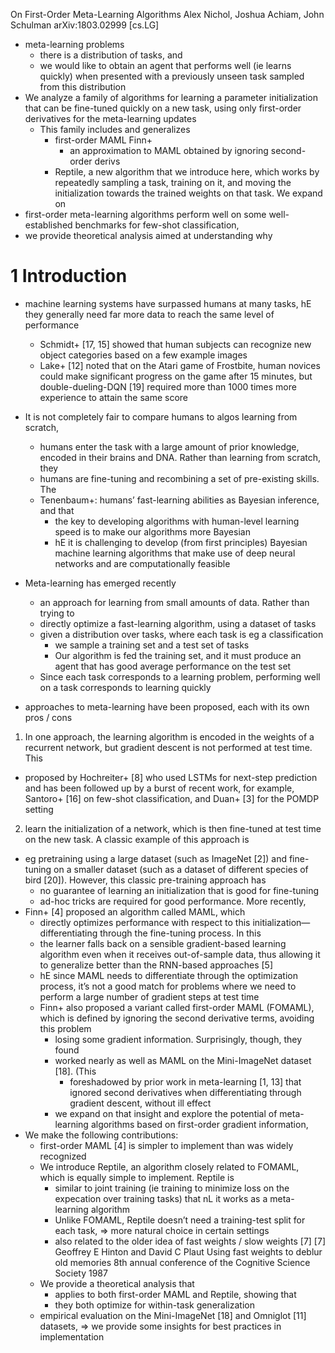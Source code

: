 On First-Order Meta-Learning Algorithms
Alex Nichol, Joshua Achiam, John Schulman
arXiv:1803.02999 [cs.LG]

* meta-learning problems
  * there is a distribution of tasks, and
  * we would like to obtain an agent that performs well (ie learns quickly)
    when presented with a previously unseen task sampled from this distribution
* We analyze a family of algorithms for learning a parameter initialization
    that can be fine-tuned quickly on a new task,
    using only first-order derivatives for the meta-learning updates
    * This family includes and generalizes
      * first-order MAML Finn+
        * an approximation to MAML obtained by ignoring second-order derivs
      * Reptile, a new algorithm that we introduce here, which works by
        repeatedly sampling a task, training on it, and moving the
        initialization towards the trained weights on that task. We expand on
* first-order meta-learning algorithms
  perform well on some well-established benchmarks for few-shot classification,
* we provide theoretical analysis aimed at understanding why

# 1 Introduction

* machine learning systems have surpassed humans at many tasks,
  hE they generally need far more data to reach the same level of performance
  * Schmidt+ [17, 15] showed that human subjects can
    recognize new object categories based on a few example images
  * Lake+ [12] noted that on the Atari game of Frostbite,
    human novices could make significant progress on the game after 15 minutes,
    but double-dueling-DQN [19] required more than 1000 times more experience
    to attain the same score

* It is not completely fair to compare humans to algos learning from scratch,
  * humans enter the task with a large amount of prior knowledge, encoded in
    their brains and DNA. Rather than learning from scratch, they
  * humans are fine-tuning and recombining a set of pre-existing skills. The
  * Tenenbaum+: humans’ fast-learning abilities as Bayesian inference, and that
    * the key to developing algorithms with human-level learning speed is to
      make our algorithms more Bayesian
    * hE it is challenging to develop (from first principles) Bayesian machine
      learning algorithms that make use of deep neural networks and are
      computationally feasible

* Meta-learning has emerged recently
  * an approach for learning from small amounts of data.  Rather than trying to
  * directly optimize a fast-learning algorithm, using a dataset of tasks
  * given a distribution over tasks, where each task is eg a classification
    * we sample a training set and a test set of tasks
    * Our algorithm is
      fed the training set, and it
      must produce an agent that has good average performance on the test set
  * Since each task corresponds to a learning problem, performing well on a
    task corresponds to learning quickly

* approaches to meta-learning have been proposed, each with its own pros / cons
1. In one approach, the learning algorithm is encoded in the weights of a
  recurrent network, but gradient descent is not performed at test time. This
  * proposed by Hochreiter+ [8] who used LSTMs for next-step prediction and
    has been followed up by a burst of recent work, for example, Santoro+
    [16] on few-shot classification, and Duan+ [3] for the POMDP setting
2. learn the initialization of a network, which is then fine-tuned at test
   time on the new task. A classic example of this approach is
  * eg pretraining using a large dataset (such as ImageNet [2]) and
    fine-tuning on a smaller dataset (such as a dataset of different species
    of bird [20]). However, this classic pre-training approach has
    * no guarantee of learning an initialization that is good for fine-tuning
    * ad-hoc tricks are required for good performance. More recently,
  * Finn+ [4] proposed an algorithm called MAML, which
    * directly optimizes performance with respect to this
      initialization—differentiating through the fine-tuning process. In this
    * the learner falls back on a sensible gradient-based learning algorithm
      even when it receives out-of-sample data, thus allowing it to generalize
      better than the RNN-based approaches [5]
    * hE since MAML needs to differentiate through the optimization process,
      it’s not a good match for problems where we need to perform a large
      number of gradient steps at test time
    * Finn+ also proposed a variant called first-order MAML (FOMAML), which is
      defined by ignoring the second derivative terms, avoiding this problem
      * losing some gradient information.  Surprisingly, though, they found
      * worked nearly as well as MAML on the Mini-ImageNet dataset [18]. (This
        * foreshadowed by prior work in meta-learning [1, 13] that ignored
          second derivatives when differentiating through gradient descent,
          without ill effect
      * we expand on that insight and explore the potential of
        meta-learning algorithms based on first-order gradient information,
* We make the following contributions:
  * first-order MAML [4] is simpler to implement than was widely recognized
  * We introduce Reptile, an algorithm closely related to FOMAML, which is
    equally simple to implement. Reptile is
    * similar to joint training
      (ie training to minimize loss on the expecation over training tasks) that
      nL it works as a meta-learning algorithm
    * Unlike FOMAML, Reptile doesn’t need a training-test split for each task,
      => more natural choice in certain settings
    * also related to the older idea of fast weights / slow weights [7]
      [7] Geoffrey E Hinton and David C Plaut
        Using fast weights to deblur old memories
        8th annual conference of the Cognitive Science Society 1987
  * We provide a theoretical analysis that
    * applies to both first-order MAML and Reptile, showing that
    * they both optimize for within-task generalization
  * empirical evaluation on the Mini-ImageNet [18] and Omniglot [11] datasets,
    => we provide some insights for best practices in implementation
